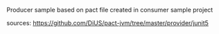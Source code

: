 Producer sample based on pact file created in consumer sample project


sources:
https://github.com/DiUS/pact-jvm/tree/master/provider/junit5